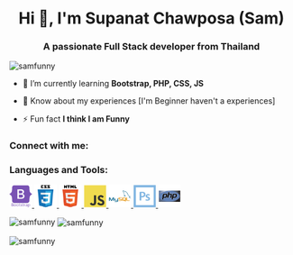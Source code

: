 <h1 align="center">Hi 👋, I'm Supanat Chawposa (Sam)</h1>
<h3 align="center">A passionate Full Stack developer from Thailand</h3>

<p align="left"> <img src="https://komarev.com/ghpvc/?username=samfunny&label=Profile%20views&color=0e75b6&style=flat" alt="samfunny" /> </p>

- 🌱 I’m currently learning **Bootstrap, PHP, CSS, JS**

- 📄 Know about my experiences [I'm Beginner haven't a experiences]

- ⚡ Fun fact **I think I am Funny**

<h3 align="left">Connect with me:</h3>
<p align="left">
</p>

<h3 align="left">Languages and Tools:</h3>
<p align="left"> <a href="https://getbootstrap.com" target="_blank" rel="noreferrer"> <img src="https://raw.githubusercontent.com/devicons/devicon/master/icons/bootstrap/bootstrap-plain-wordmark.svg" alt="bootstrap" width="40" height="40"/> </a> <a href="https://www.w3schools.com/css/" target="_blank" rel="noreferrer"> <img src="https://raw.githubusercontent.com/devicons/devicon/master/icons/css3/css3-original-wordmark.svg" alt="css3" width="40" height="40"/> </a> <a href="https://www.w3.org/html/" target="_blank" rel="noreferrer"> <img src="https://raw.githubusercontent.com/devicons/devicon/master/icons/html5/html5-original-wordmark.svg" alt="html5" width="40" height="40"/> </a> <a href="https://developer.mozilla.org/en-US/docs/Web/JavaScript" target="_blank" rel="noreferrer"> <img src="https://raw.githubusercontent.com/devicons/devicon/master/icons/javascript/javascript-original.svg" alt="javascript" width="40" height="40"/> </a> <a href="https://www.mysql.com/" target="_blank" rel="noreferrer"> <img src="https://raw.githubusercontent.com/devicons/devicon/master/icons/mysql/mysql-original-wordmark.svg" alt="mysql" width="40" height="40"/> </a> <a href="https://www.photoshop.com/en" target="_blank" rel="noreferrer"> <img src="https://raw.githubusercontent.com/devicons/devicon/master/icons/photoshop/photoshop-line.svg" alt="photoshop" width="40" height="40"/> </a> <a href="https://www.php.net" target="_blank" rel="noreferrer"> <img src="https://raw.githubusercontent.com/devicons/devicon/master/icons/php/php-original.svg" alt="php" width="40" height="40"/> </a> </p>

<p><img align="left" src="https://github-readme-stats.vercel.app/api/top-langs?username=samfunny&show_icons=true&locale=en&layout=compact" alt="samfunny" /></p>

<p>&nbsp;<img align="center" src="https://github-readme-stats.vercel.app/api?username=samfunny&show_icons=true&locale=en" alt="samfunny" /></p>

<p><img align="center" src="https://github-readme-streak-stats.herokuapp.com/?user=samfunny&" alt="samfunny" /></p>
